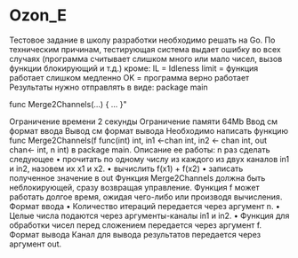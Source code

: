# Ozon_E
Тестовое задание в школу разработки
необходимо решать на Go. По техническим причинам, тестирующая система выдает ошибку во всех случаях (программа считывает слишком много или мало чисел, вызов функции блокирующий и т.д.) кроме:
IL = Idleness limit = функция работает слишком медленно
OK = программа верно работает
Результаты нужно отправлять в виде:
package main

func Merge2Channels(...) {
...
}"

Ограничение времени
2 секунды
Ограничение памяти
64Mb
Ввод
см формат ввода
Вывод
см формат вывода
Необходимо написать функцию func Merge2Channels(f func(int) int, in1 <-chan int, in2 <- chan int, out chan<- int, n int) в package main.
Описание ее работы:
n раз сделать следующее
    • прочитать по одному числу из каждого из двух каналов in1 и in2, назовем их x1 и x2.
    • вычислить f(x1) + f(x2)
    • записать полученное значение в out
Функция Merge2Channels должна быть неблокирующей, сразу возвращая управление.
Функция f может работать долгое время, ожидая чего-либо или производя вычисления.
Формат ввода
    • Количество итераций передается через аргумент n.
    • Целые числа подаются через аргументы-каналы in1 и in2.
    • Функция для обработки чисел перед сложением передается через аргумент f.
Формат вывода
Канал для вывода результатов передается через аргумент out.
